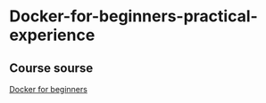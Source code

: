 # Docker-for-beginners-practical-experience

## Course sourse

[Docker for beginners](https://stepik.org/course/123300/info)
